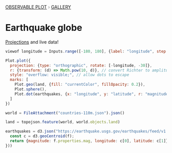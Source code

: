 <div style="color: grey; font: 13px/25.5px var(--sans-serif); text-transform: uppercase;"><h1 style="display: none;">Plot: Earthquake globe</h1><a href="/plot">Observable Plot</a> › <a href="/@observablehq/plot-gallery">Gallery</a></div>

# Earthquake globe

[Projections](https://observablehq.com/plot/features/projections) and live data!

```js
viewof longitude = Inputs.range([-180, 180], {label: "longitude", step: 1, value: 90})
```

```js echo
Plot.plot({
  projection: {type: "orthographic", rotate: [-longitude, -30]},
  r: {transform: (d) => Math.pow(10, d)}, // convert Richter to amplitude
  style: "overflow: visible;", // allow dots to escape
  marks: [
    Plot.geo(land, {fill: "currentColor", fillOpacity: 0.2}),
    Plot.sphere(),
    Plot.dot(earthquakes, {x: "longitude", y: "latitude", r: "magnitude", stroke: "red", fill: "red", fillOpacity: 0.2})
  ]
})
```

```js echo
world = FileAttachment("countries-110m.json").json()
```

```js echo
land = topojson.feature(world, world.objects.land)
```

```js echo
earthquakes = d3.json("https://earthquake.usgs.gov/earthquakes/feed/v1.0/summary/2.5_week.geojson").then(d => d.features.map(f => {
  const c = d3.geoCentroid(f);
  return {magnitude: f.properties.mag, longitude: c[0], latitude: c[1]};
}))
```
